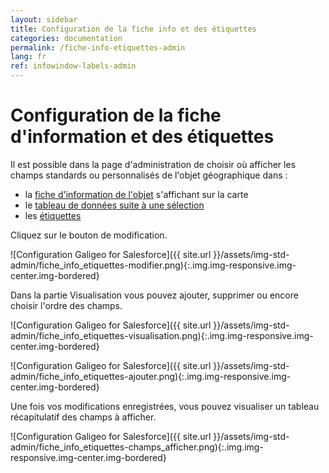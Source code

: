 ```yaml
---
layout: sidebar
title: Configuration de la fiche info et des étiquettes
categories: documentation
permalink: /fiche-info-etiquettes-admin
lang: fr
ref: infowindow-labels-admin
---
```


# Configuration de la fiche d'information et des étiquettes

Il est possible dans la page d'administration de choisir où afficher les champs standards ou personnalisés de l'objet géographique dans :

- la [fiche d'information de l'objet](/interface-carto#fiche-dinformation) s'affichant sur la carte
- le [tableau de données suite à une sélection](/selection#analyse-statistique)
- les [étiquettes](/filtres#faire-une-recherche)

Cliquez sur le bouton de modification. 

![Configuration Galigeo for Salesforce]({{ site.url }}/assets/img-std-admin/fiche_info_etiquettes-modifier.png){:.img.img-responsive.img-center.img-bordered}

Dans la partie Visualisation vous pouvez ajouter, supprimer ou encore choisir l'ordre des champs. 

![Configuration Galigeo for Salesforce]({{ site.url }}/assets/img-std-admin/fiche_info_etiquettes-visualisation.png){:.img.img-responsive.img-center.img-bordered}

![Configuration Galigeo for Salesforce]({{ site.url }}/assets/img-std-admin/fiche_info_etiquettes-ajouter.png){:.img.img-responsive.img-center.img-bordered}

Une fois vos modifications enregistrées, vous pouvez visualiser un tableau récapitulatif des champs à afficher.

![Configuration Galigeo for Salesforce]({{ site.url }}/assets/img-std-admin/fiche_info_etiquettes-champs_afficher.png){:.img.img-responsive.img-center.img-bordered}
